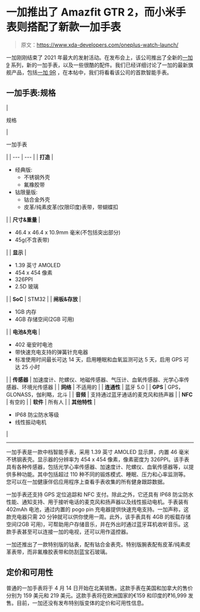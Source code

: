 # 一加推出了 Amazfit GTR 2，而小米手表则搭配了新款一加手表

> 原文：<https://www.xda-developers.com/oneplus-watch-launch/>

一加刚刚结束了 2021 年最大的发射活动。在发布会上，该公司推出了全新的[一加 9](https://www.xda-developers.com/oneplus-9/) 系列，新的一加手表，以及一些很酷的配件。我们已经详细讨论了一加的最新旗舰产品，包括[一加 9R](https://www.xda-developers.com/oneplus-9r-launch/) ，在本帖中，我们将看看该公司的首款智能手表。

## 一加手表:规格

| 

规格

 | 

一加手表

 |
| --- | --- |
| **打造** | 

*   经典版:
    *   不锈钢外壳
    *   氟橡胶带
*   钴限量版:
    *   钴合金外壳
    *   皮革/纯素皮革(仅限印度)表带，带蝴蝶扣

 |
| **尺寸&重量** | 

*   46.4 x 46.4 x 10.9mm 毫米(不包括突出部分)
*   45g(不含表带)

 |
| **显示** | 

*   1.39 英寸 AMOLED
*   454 x 454 像素
*   326PPI
*   2.5D 玻璃

 |
| **SoC** | STM32 |
| **闸板&存放** | 

*   1GB 内存
*   4GB 存储空间(2GB 可用)

 |
| **电池&充电** | 

*   402 毫安时电池
*   带快速充电支持的弹簧针充电器
*   标准使用时间最长可达 14 天，启用睡眠和血氧监测可达 5 天，启用 GPS 可达 25 小时

 |
| **传感器** | 加速度计、陀螺仪、地磁传感器、气压计、血氧传感器、光学心率传感器、环境光传感器 |
| **网络** | 不适用的 |
| **连通性** | 蓝牙 5.0 |
| **GPS** | GPS，GLONASS，伽利略，北斗 |
| **音频** | 支持通过蓝牙通话的麦克风和扬声器 |
| **NFC** | 有空的 |
| **软件** | 所有人 |
| **其他特性** | 

*   IP68 防尘防水等级
*   线性振动电机

 |

* * *

一加手表是一款中档智能手表，采用 1.39 英寸 AMOLED 显示屏，内置 46 毫米不锈钢表壳。显示器的分辨率为 454 x 454 像素，像素密度为 326PPI。该手表具有各种传感器，包括光学心率传感器、加速度计、陀螺仪、血氧传感器等，以提供多种功能。其中包括超过 110 种不同的锻炼模式、睡眠、压力和心率监测等。您可以在一加健康伴侣应用程序上查看手表收集的所有健身跟踪数据。

一加手表还支持 GPS 定位追踪和 NFC 支付。除此之外，它还具有 IP68 防尘防水性能、通知支持、用于接听电话的麦克风和扬声器以及线性振动电机。手表装有 402mAh 电池，通过内置的 pogo pin 充电器提供快速充电支持。一加声称，这款充电器只需 20 分钟就可以供你使用一周。此外，该手表具有 4GB 的板载存储空间(2GB 可用)，可帮助用户存储音乐，并在外出时通过蓝牙耳机收听音乐。这款手表甚至可以连接一加的电视，还可以用作遥控器。

一加还推出了一款特别版的钴表，配有钴合金表壳。特别版腕表配有皮革/纯素皮革表带，而非氟橡胶表带和防刮蓝宝石玻璃。

## 定价和可用性

普通的一加手表将于 4 月 14 日开始在北美销售。这款手表在美国和加拿大的售价分别为 159 美元和 219 美元。这款手表将在欧洲国家的€159 和印度的₹16,999 发售。目前，一加还没有发布特别版变体的定价和可用性信息。